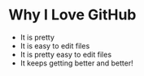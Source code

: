 # Why I Love GitHub

* It is pretty
* It is easy to edit files
* It is pretty easy to edit files
* It keeps getting better and better!